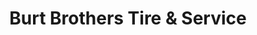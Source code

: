 ---
title: "Burt Brothers Tire & Service"
url: /draper/burt-brothers-tire-and-service/
shop: tyres
---